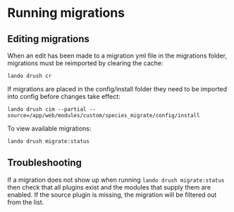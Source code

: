# Running migrations

## Editing migrations

When an edit has been made to a migration yml file in the migrations folder,
migrations must be reimported by clearing the cache:

`lando drush cr`

If migrations are placed in the config/install folder they need to be imported
into config before changes take effect:

`lando drush cim --partial --source=/app/web/modules/custom/species_migrate/config/install`

To view available migrations:

`lando drush migrate:status`

## Troubleshooting

If a migration does not show up when running `lando drush migrate:status` then
check that all plugins exist and the modules that supply them are enabled. If
the source plugin is missing, the migration will be filtered out from the list.
